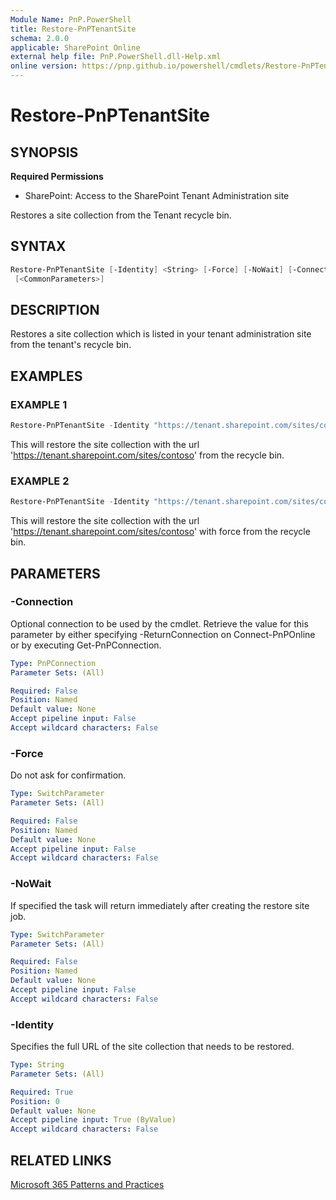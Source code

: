 ```yaml
---
Module Name: PnP.PowerShell
title: Restore-PnPTenantSite
schema: 2.0.0
applicable: SharePoint Online
external help file: PnP.PowerShell.dll-Help.xml
online version: https://pnp.github.io/powershell/cmdlets/Restore-PnPTenantSite.html
---
```

 
# Restore-PnPTenantSite

## SYNOPSIS

**Required Permissions**

* SharePoint: Access to the SharePoint Tenant Administration site

Restores a site collection from the Tenant recycle bin.

## SYNTAX

```powershell
Restore-PnPTenantSite [-Identity] <String> [-Force] [-NoWait] [-Connection <PnPConnection>]
 [<CommonParameters>]
```

## DESCRIPTION
Restores a site collection which is listed in your tenant administration site from the tenant's recycle bin.

## EXAMPLES

### EXAMPLE 1
```powershell
Restore-PnPTenantSite -Identity "https://tenant.sharepoint.com/sites/contoso"
```

This will restore the site collection with the url 'https://tenant.sharepoint.com/sites/contoso' from the recycle bin.

### EXAMPLE 2
```powershell
Restore-PnPTenantSite -Identity "https://tenant.sharepoint.com/sites/contoso" -Force
```

This will restore the site collection with the url 'https://tenant.sharepoint.com/sites/contoso' with force from the recycle bin.

## PARAMETERS

### -Connection
Optional connection to be used by the cmdlet. Retrieve the value for this parameter by either specifying -ReturnConnection on Connect-PnPOnline or by executing Get-PnPConnection.

```yaml
Type: PnPConnection
Parameter Sets: (All)

Required: False
Position: Named
Default value: None
Accept pipeline input: False
Accept wildcard characters: False
```

### -Force
Do not ask for confirmation.

```yaml
Type: SwitchParameter
Parameter Sets: (All)

Required: False
Position: Named
Default value: None
Accept pipeline input: False
Accept wildcard characters: False
```

### -NoWait
If specified the task will return immediately after creating the restore site job.

```yaml
Type: SwitchParameter
Parameter Sets: (All)

Required: False
Position: Named
Default value: None
Accept pipeline input: False
Accept wildcard characters: False
```


### -Identity
Specifies the full URL of the site collection that needs to be restored.

```yaml
Type: String
Parameter Sets: (All)

Required: True
Position: 0
Default value: None
Accept pipeline input: True (ByValue)
Accept wildcard characters: False
```

## RELATED LINKS

[Microsoft 365 Patterns and Practices](https://aka.ms/m365pnp)

